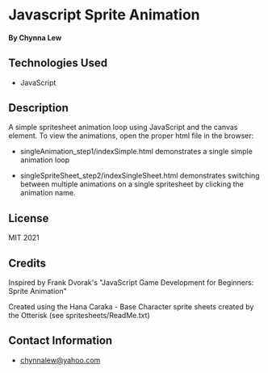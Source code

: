 # Javascript Sprite Animation

#### By Chynna Lew

## Technologies Used

* JavaScript

## Description

A simple spritesheet animation loop using JavaScript and the canvas element. To view the animations, open the proper html file in the browser:

* singleAnimation_step1/indexSimple.html demonstrates a single simple animation loop

* singleSpriteSheet_step2/indexSingleSheet.html demonstrates switching between multiple animations on a single spritesheet by clicking the animation name.

## License

MIT 2021

## Credits

Inspired by Frank Dvorak's "JavaScript Game Development for Beginners: Sprite Animation"

Created using the Hana Caraka - Base Character sprite sheets created by the Otterisk (see spritesheets/ReadMe.txt)

## Contact Information

* <chynnalew@yahoo.com>